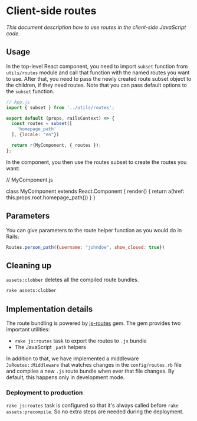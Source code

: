 # Client-side routes

_This document description how to use routes in the client-side JavaScript code._

## Usage

In the top-level React component, you need to import `subset` function from `utils/routes` module and call that function with the named routes you want to use. After that, you need to pass the newly created route subset object to the children, if they need routes. Note that you can pass default options to the `subset` function.

```js
// App.js
import { subset } from '../utils/routes';

export default (props, railsContext) => {
  const routes = subset([
    'homepage_path'
  ], {locale: "en"})

  return r(MyComponent, { routes });
};
```

In the component, you then use the routes subset to create the routes you want:

// MyComponent.js

class MyComponent extends React.Component {
  render() {
    return a(href: this.props.root.homepage_path())
  }
}


## Parameters

You can give parameters to the route helper function as you would do in Rails:

```js
Routes.person_path({username: "johndoe", show_closed: true})
```

## Cleaning up

`assets:clobber` deletes all the compiled route bundles.

```bash
rake assets:clobber
```

## Implementation details

The route bundling is powered by [js-routes](https://github.com/railsware/js-routes) gem. The gem provides two important utilities:

* `rake js:routes` task to export the routes to `.js` bundle
* The JavaScript `_path` helpers

In addition to that, we have implemented a middleware `JsRoutes::Middleware` that watches changes in the `config/routes.rb` file and compiles a new `.js` route bundle when ever that file changes. By default, this happens only in development mode.

### Deployment to production

`rake js:routes` task is configured so that it's always called before `rake assets:precompile`. So no extra steps are needed during the deployment.
